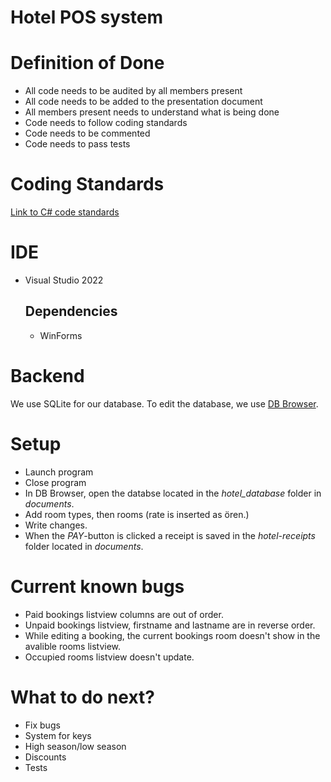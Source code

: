 # Hotel POS system


# Definition of Done
- All code needs to be audited by all members present
- All code needs to be added to the presentation document
- All members present needs to understand what is being done
- Code needs to follow coding standards
- Code needs to be commented
- Code needs to pass tests

# Coding Standards
[Link to C# code standards](https://learn.microsoft.com/en-us/dotnet/csharp/fundamentals/coding-style/coding-conventions)

# IDE
- Visual Studio 2022
    ## Dependencies
    - WinForms

# Backend
We use SQLite for our database. To edit the database, we use [DB Browser](https://sqlitebrowser.org/dl/). 

# Setup
- Launch program
- Close program
- In DB Browser, open the databse located in the *hotel_database* folder in *documents*. 
- Add room types, then rooms (rate is inserted as ören.) 
- Write changes.
- When the *PAY*-button is clicked a receipt is saved in the *hotel-receipts* folder located in *documents*.

# Current known bugs
- Paid bookings listview columns are out of order.
- Unpaid bookings listview, firstname and lastname are in reverse order.
- While editing a booking, the current bookings room doesn't show in the avalible rooms listview. 
- Occupied rooms listview doesn't update. 

# What to do next?
- Fix bugs
- System for keys
- High season/low season
- Discounts
- Tests